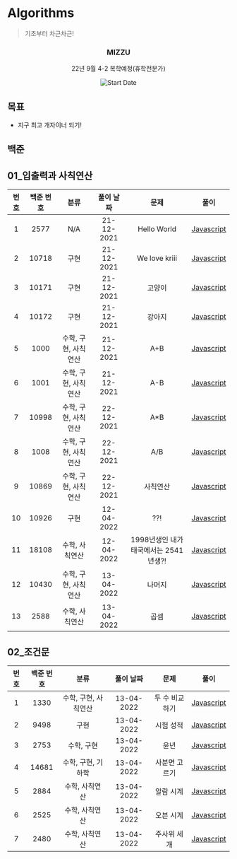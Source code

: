 # Algorithms

> 기초부터 차근차근!

<div align="center">

<h3> MIZZU </h3>
<p> 22년 9월 4-2 복학예정(휴학전문가)</p>

![Start Date](https://img.shields.io/badge/Start%20Date-2021--12--20-23d16b.svg)

</div>



## 목표

- 지구 최고 개자이너 되기!



## 백준

## 01_입출력과 사칙연산

| 번호 | 백준 번호 |       분류        | 풀이 날짜  |             문제               |              풀이              |
| :--------: | :--------: | :---------------: | :--------: | :---------------------------: | :----------------------------: |
| 1 | 2577 | N/A | 21-12-2021 |	Hello World | [Javascript](01_2577.js) |
| 2 | 10718 | 구현 | 21-12-2021 |	We love kriii | [Javascript](02_10718.js) |
| 3 | 10171 | 구현 | 21-12-2021 |	고양이 | [Javascript](03_10171.js) |
| 4 | 10172 | 구현 | 21-12-2021 |	강아지 | [Javascript](04_10172.js) |
| 5 | 1000 | 수학, 구현, 사칙연산 | 21-12-2021 | A+B | [Javascript](05_1000.js) |
| 6 | 1001 | 수학, 구현, 사칙연산 | 21-12-2021 | A-B | [Javascript](06_1001.js) |
| 7 | 10998 | 수학, 구현, 사칙연산 | 22-12-2021 | A*B | [Javascript](07_10998.js) |
| 8 | 1008 | 수학, 구현, 사칙연산 | 22-12-2021 | A/B | [Javascript](08_1008.js) |
| 9 | 10869 | 수학, 구현, 사칙연산 | 22-12-2021 | 사칙연산 | [Javascript](09_10869.js) |
| 10 | 10926 | 구현 | 12-04-2022 | ??! | [Javascript](10_10926.js) |
| 11 | 18108 | 수학, 사칙연산 | 12-04-2022 | 1998년생인 내가 태국에서는 2541년생?! | [Javascript](11_18108.js) |
| 12 | 10430 | 수학, 구현, 사칙연산 | 13-04-2022 | 나머지 | [Javascript](12_10430.js) |
| 13 | 2588 | 수학, 사칙연산 | 13-04-2022 | 곱셈 | [Javascript](13_2588.js) |

## 02_조건문

| 번호 | 백준 번호 |       분류        | 풀이 날짜  |             문제               |              풀이              |
| :--------: | :--------: | :---------------: | :--------: | :---------------------------: | :----------------------------: |
| 1 | 1330 | 수학, 구현, 사칙연산 | 13-04-2022 | 두 수 비교하기 | [Javascript](01_1330.js) |
| 2 | 9498 | 구현 | 13-04-2022 | 시험 성적 | [Javascript](02_9498.js) |
| 3 | 2753 | 수학, 구현 | 13-04-2022 | 윤년 | [Javascript](03_2753.js) |
| 4 | 14681 | 수학, 구현, 기하학 | 13-04-2022 | 사분면 고르기 | [Javascript](04_14681.js) |
| 5 | 2884 | 수학, 사칙연산 | 13-04-2022 | 알람 시계 | [Javascript](05_2884.js) |
| 6 | 2525 | 수학, 사칙연산 | 13-04-2022 | 오븐 시계 | [Javascript](06_2525.js) |
| 7 | 2480 | 수학, 사칙연산 | 13-04-2022 | 주사위 세개 | [Javascript](07_2480.js) |